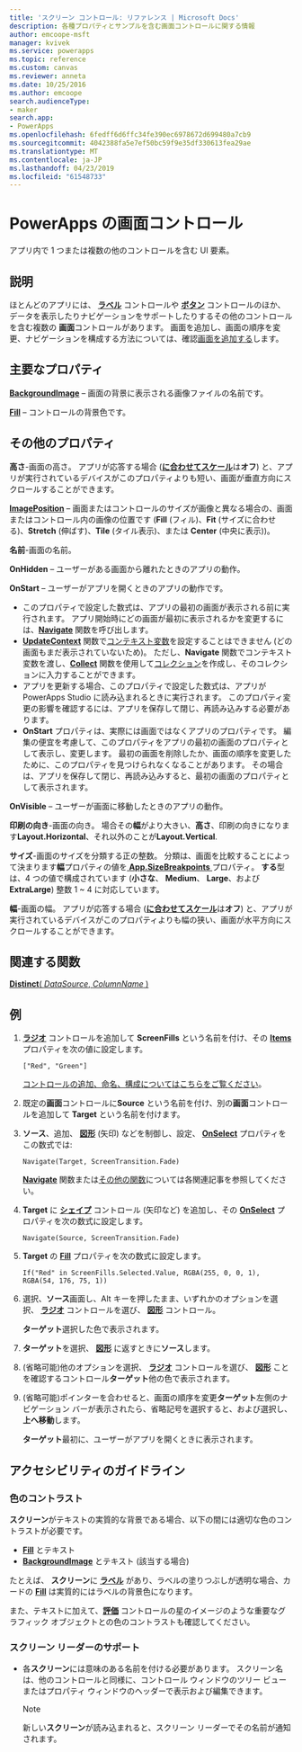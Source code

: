 ```yaml
---
title: 'スクリーン コントロール: リファレンス | Microsoft Docs'
description: 各種プロパティとサンプルを含む画面コントロールに関する情報
author: emcoope-msft
manager: kvivek
ms.service: powerapps
ms.topic: reference
ms.custom: canvas
ms.reviewer: anneta
ms.date: 10/25/2016
ms.author: emcoope
search.audienceType:
- maker
search.app:
- PowerApps
ms.openlocfilehash: 6fedff6d6ffc34fe390ec6978672d699480a7cb9
ms.sourcegitcommit: 4042388fa5e7ef50bc59f9e35df330613fea29ae
ms.translationtype: MT
ms.contentlocale: ja-JP
ms.lasthandoff: 04/23/2019
ms.locfileid: "61548733"
---
```

# <a name="screen-control-in-powerapps"></a>PowerApps の画面コントロール

アプリ内で 1 つまたは複数の他のコントロールを含む UI 要素。

## <a name="description"></a>説明

ほとんどのアプリには、 **[ラベル](control-text-box.md)** コントロールや **[ボタン](control-button.md)** コントロールのほか、データを表示したりナビゲーションをサポートしたりするその他のコントロールを含む複数の **画面**コントロールがあります。 画面を追加し、画面の順序を変更、ナビゲーションを構成する方法については、確認[画面を追加する](../add-screen-context-variables.md)します。

## <a name="key-properties"></a>主要なプロパティ

**[BackgroundImage](properties-visual.md)** – 画面の背景に表示される画像ファイルの名前です。

**[Fill](properties-color-border.md)** – コントロールの背景色です。

## <a name="additional-properties"></a>その他のプロパティ

**高さ**-画面の高さ。 アプリが応答する場合 ([**に合わせてスケール**](../set-aspect-ratio-portrait-landscape.md#change-screen-size-and-orientation)は**オフ**) と、アプリが実行されているデバイスがこのプロパティよりも短い、画面が垂直方向にスクロールすることができます。

**[ImagePosition](properties-visual.md)** – 画面またはコントロールのサイズが画像と異なる場合の、画面またはコントロール内の画像の位置です (**Fill** (フィル)、**Fit** (サイズに合わせる)、**Stretch** (伸ばす)、**Tile** (タイル表示)、または **Center** (中央に表示))。

**名前**-画面の名前。

**OnHidden** – ユーザーがある画面から離れたときのアプリの動作。

**OnStart** – ユーザーがアプリを開くときのアプリの動作です。

- このプロパティで設定した数式は、アプリの最初の画面が表示される前に実行されます。 アプリ開始時にどの画面が最初に表示されるかを変更するには、[**Navigate**](../functions/function-navigate.md) 関数を呼び出します。
- [**UpdateContext**](../functions/function-updatecontext.md) 関数で[コンテキスト変数](../working-with-variables.md)を設定することはできません (どの画面もまだ表示されていないため)。 ただし、**Navigate** 関数でコンテキスト変数を渡し、[**Collect**](../functions/function-clear-collect-clearcollect.md) 関数を使用して[コレクション](../working-with-variables.md)を作成し、そのコレクションに入力することができます。
- アプリを更新する場合、このプロパティで設定した数式は、アプリが PowerApps Studio に読み込まれるときに実行されます。 このプロパティ変更の影響を確認するには、アプリを保存して閉じ、再読み込みする必要があります。
- **OnStart** プロパティは、実際には画面ではなくアプリのプロパティです。 編集の便宜を考慮して、このプロパティをアプリの最初の画面のプロパティとして表示し、変更します。 最初の画面を削除したか、画面の順序を変更したために、このプロパティを見つけられなくなることがあります。 その場合は、アプリを保存して閉じ、再読み込みすると、最初の画面のプロパティとして表示されます。

**OnVisible** – ユーザーが画面に移動したときのアプリの動作。

**印刷の向き**-画面の向き。 場合その**幅**がより大きい、**高さ**、印刷の向きになります**Layout.Horizontal**、それ以外のことが**Layout.Vertical**.

**サイズ**-画面のサイズを分類する正の整数。 分類は、画面を比較することによって決まります**幅**プロパティの値を[ **App.SizeBreakpoints** ](../functions/signals.md)プロパティ。 **する**型は、4 つの値で構成されています (**小さな**、 **Medium**、 **Large**、および**ExtraLarge**) 整数 1 ~ 4 に対応しています。

**幅**-画面の幅。 アプリが応答する場合 ([**に合わせてスケール**](../set-aspect-ratio-portrait-landscape.md#change-screen-size-and-orientation)は**オフ**) と、アプリが実行されているデバイスがこのプロパティよりも幅の狭い、画面が水平方向にスクロールすることができます。

## <a name="related-functions"></a>関連する関数

[**Distinct**( *DataSource*, *ColumnName* )](../functions/function-distinct.md)

## <a name="example"></a>例

1. **[ラジオ](control-radio.md)** コントロールを追加して **ScreenFills** という名前を付け、その **[Items](properties-core.md)** プロパティを次の値に設定します。

    `["Red", "Green"]`

    [コントロールの追加、命名、構成についてはこちらをご覧ください](../add-configure-controls.md)。

1. 既定の**画面**コントロールに**Source** という名前を付け、別の**画面**コントロールを追加して **Target** という名前を付けます。

1. **ソース**、追加、 **[図形](control-shapes-icons.md)** (矢印) などを制御し、設定、 **[OnSelect](properties-core.md)** プロパティをこの数式では:

    `Navigate(Target, ScreenTransition.Fade)`

    **[Navigate](../functions/function-navigate.md)** 関数または[その他の関数](../formula-reference.md)については各関連記事を参照してください。

1. **Target** に **[シェイプ](control-shapes-icons.md)** コントロール (矢印など) を追加し、その **[OnSelect](properties-core.md)** プロパティを次の数式に設定します。

    `Navigate(Source, ScreenTransition.Fade)`

1. **Target** の **[Fill](properties-color-border.md)** プロパティを次の数式に設定します。

    `If("Red" in ScreenFills.Selected.Value, RGBA(255, 0, 0, 1), RGBA(54, 176, 75, 1))`

1. 選択、**ソース**画面し、Alt キーを押したまま、いずれかのオプションを選択、 **[ラジオ](control-radio.md)** コントロールを選び、  **[図形](control-shapes-icons.md)** コントロール。

    **ターゲット**選択した色で表示されます。

1. **ターゲット**を選択、 **[図形](control-shapes-icons.md)** に返すときに**ソース**します。

1. (省略可能)他のオプションを選択、 **[ラジオ](control-radio.md)** コントロールを選び、 **[図形](control-shapes-icons.md)** ことを確認するコントロール**ターゲット**他の色で表示されます。

1. (省略可能)ポインターを合わせると、画面の順序を変更**ターゲット**左側のナビゲーション バーが表示されたら、省略記号を選択すると、および選択し、**上へ移動**します。

    **ターゲット**最初に、ユーザーがアプリを開くときに表示されます。

## <a name="accessibility-guidelines"></a>アクセシビリティのガイドライン

### <a name="color-contrast"></a>色のコントラスト

**スクリーン**がテキストの実質的な背景である場合、以下の間には適切な色のコントラストが必要です。

- **[Fill](properties-color-border.md)** とテキスト
- **[BackgroundImage](properties-visual.md)** とテキスト (該当する場合)

たとえば、 **スクリーン**に **[ラベル](control-text-box.md)** があり、ラベルの塗りつぶしが透明な場合、カードの **[Fill](properties-color-border.md)** は実質的にはラベルの背景色になります。

また、テキストに加えて、**[評価](control-rating.md)** コントロールの星のイメージのような重要なグラフィック オブジェクトとの色のコントラストも確認してください。

### <a name="screen-reader-support"></a>スクリーン リーダーのサポート

- 各**スクリーン**には意味のある名前を付ける必要があります。 スクリーン名は、他のコントロールと同様に、コントロール ウィンドウのツリー ビューまたはプロパティ ウィンドウのヘッダーで表示および編集できます。

    > [!NOTE]
  > 新しい**スクリーン**が読み込まれると、スクリーン リーダーでその名前が通知されます。
